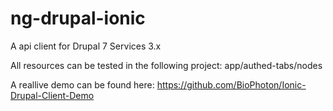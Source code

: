 # ng-drupal-ionic
A api client for Drupal 7 Services 3.x

All resources can be tested in the following project: app/authed-tabs/nodes

A reallive demo can be found here: https://github.com/BioPhoton/Ionic-Drupal-Client-Demo
